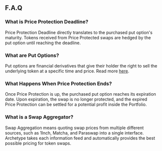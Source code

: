 ## F.A.Q

### What is Price Protection Deadline?

Price Protection Deadline directly translates to the purchased put option's maturity. Tokens received from Price Protected swaps are hedged by the put option until reaching the deadline.

### What are Put Options?

Put options are financial derivatives that give their holder the right to sell the underlying token at a specific time and price. Read more [here](https://academy.premia.blue/).

### What Happens When Price Protection Ends?

Once Price Protection is up, the purchased put option reaches its expiration date. Upon expiration, the swap is no longer protected, and the expired Price Protection can be settled for a potential profit inside the Portfolio.

### What is a Swap Aggregator?

Swap Aggregation means quoting swap prices from multiple different sources, such as 1Inch, Matcha, and Paraswap into a single interface. Archetype takes each information feed and automatically provides the best possible pricing for token swaps.

###
